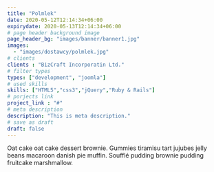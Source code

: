 ```yaml
---
title: "Polmlek"
date: 2020-05-12T12:14:34+06:00
expirydate: 2020-05-13T12:14:34+06:00
# page header background image
page_header_bg: "images/banner/banner1.jpg"
images: 
  - "images/dostawcy/polmlek.jpg"
# clients
clients : "BizCraft Incorporatin Ltd."
# filter types
types: ["development", "joomla"]
# used skills
skills: ["HTML5","css3","jQuery","Ruby & Rails"]
# porjects link
project_link : "#"
# meta description
description: "This is meta description."
# save as draft
draft: false
---
```


Oat cake oat cake dessert brownie. Gummies tiramisu tart jujubes jelly beans macaroon danish pie muffin. Soufflé pudding brownie pudding fruitcake marshmallow.